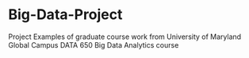 # Big-Data-Project
Project Examples of graduate course work from University of Maryland Global Campus DATA 650 Big Data Analytics course
